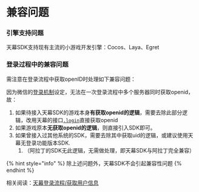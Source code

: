# 兼容问题

### 引擎支持问题 <a href="yin-qing-zhi-chi-wen-ti" id="yin-qing-zhi-chi-wen-ti"></a>

天幕SDK支持现有主流的小游戏开发引擎：Cocos、Laya、Egret

### 登录过程中的兼容问题 <a href="deng-lu-guo-cheng-zhong-de-jian-rong-wen-ti" id="deng-lu-guo-cheng-zhong-de-jian-rong-wen-ti"></a>

需注意在登录流程中获取openID时处理如下兼容问题：

因为微信的[登录机制](https://developers.weixin.qq.com/minigame/dev/guide/open-ability/login.html)设定，无法在一次登录流程中多个服务器同时获取openid，故：

1. 如果待接入天幕SDK的游戏本身**有获取openid的逻辑**，需要去除此部分逻辑，改用天幕的接口[`.login`](../selling/dev-guide/login/get-user-info.md)直接获取openid
2. 如果游戏原本**无获取openid的逻辑**，则直接引入SDK即可。
3. 如果曾接入过其他系统的SDK，需要去除其中获取uid的逻辑，或建议使用天幕无登录功能版本SDK.
   1. （阿拉丁的SDK无此逻辑，无需做处理，即天幕SDK与阿拉丁完全兼容）

{% hint style="info" %}
除上述问题外，天幕SDK不会引起兼容性问题
{% endhint %}

相关阅读：[天幕登录流程/获取用户信息](../selling/dev-guide/login/)
